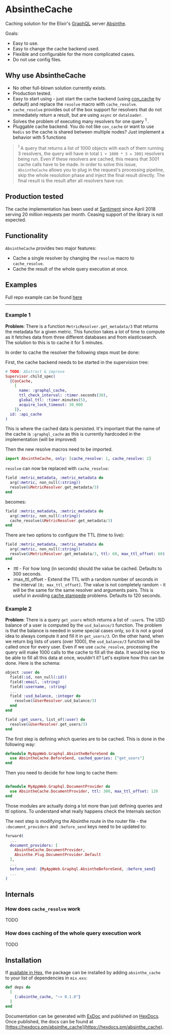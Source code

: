 # AbsintheCache

Caching solution for the Elixir's [GraphQL](http://spec.graphql.org/) server [Absinthe](https://github.com/absinthe-graphql/absinthe).

Goals:

- Easy to use.
- Easy to change the cache backend used.
- Flexible and configurable for the more complicated cases.
- Do not use config files.

## Why use AbsintheCache

- No other full-blown solution currently exists.
- Production tested.
- Easy to start using - just start the cache backend (using [con_cache](https://github.com/sasa1977/con_cache) by default) and replace the `resolve` macro with `cache_resolve`.
- `cache_resolve` provides out of the box support for resolvers that do not immediately return a result, but are using `async` or `dataloader`.
- Solves the problem of executing many resolvers for one query <sup> 1 </sup>.
- Pluggable cache backend. You do not like `con_cache` or want to use `Redis` so the cache is shared between multiple nodes? Just implement a behavior with 5 functions

> <sup> 1 </sup> A query that returns a list of 1000 objects with each of them running 3 resolvers, the query will have in total `1 + 1000 * 3 = 3001` resolvers being run. Even if these resolvers are cached, this means that 3001 cache calls have to be made. In order to solve this issue, `AbsintheCache` allows you to plug in the request's processing pipeline, skip the whole resolution phase and inject the final result directly. The final result is the result after all resolvers have run.

## Production tested

The cache implementation has been used at [Santiment](https://santiment.net/) since April 2018 serving 20 million requests per month. Ceasing support of the library is not expected.

## Functionality

`AbsintheCache` provides two major features:

- Cache a single resolver by changing the `resolve` macro to `cache_resolve`.
- Cache the result of the whole query execution at once.

## Examples

Full repo example can be found [here](https://github.com/IvanIvanoff/absinthe_cache_example)

---

### Example 1

**Problem**: There is a function `MetricResolver.get_metadata/3` that returns the metadata for a given metric. This function takes a lot of time to compute as it fetches data from three different databases and from elasticsearch. The solution to this is to cache it for 5 minutes.

In order to cache the resolver the following steps must be done:

First, the cache backend needs to be started in the supervision tree:

```elixir
# TODO: Abstract & improve
Supervisor.child_spec(
  {ConCache,
    [
      name: :graphql_cache,
      ttl_check_interval: :timer.seconds(30),
      global_ttl: :timer.minutes(5),
      acquire_lock_timeout: 30_000
    ]},
  id: :api_cache
)
```

This is where the cached data is persisted. It's important that the name of the cache is `:graphql_cache` as this is currently hardcoded in the implementation (will be improved)

Then the new resolve macros need to be imported.

```elixir
import AbsintheCache, only: [cache_resolve: 1, cache_resolve: 2]
```

`resolve` can now be replaced with `cache_resolve`:

```elixir
field :metric_metadata, :metric_metadata do
  arg(:metric, non_null(:string))
  resolve(&MetricResolver.get_metadata/3)
end
```

becomes:

```elixir
field :metric_metadata, :metric_metadata do
  arg(:metric, non_null(:string))
  cache_resolve(&MetricResolver.get_metadata/3)
end
```

There are two options to configure the TTL (time to live):

```elixir
field :metric_metadata, :metric_metadata do
  arg(:metric, non_null(:string))
  resolve(&MetricResolver.get_metadata/3, ttl: 60, max_ttl_offset: 60)
end
```

- :ttl - For how long (in seconds) should the value be cached. Defaults to 300 seconds.
- :max_ttl_offset - Extend the TTL with a random number of seconds in the interval `[0; max_ttl_offset]`. The value is not completely random - it will be the same for the same resolver and arguments pairs. This is useful in avoiding [cache stampede](https://en.wikipedia.org/wiki/Cache_stampede) problems. Defaults to 120 seconds.

### Example 2

**Problem**: There is a query `get_users` which returns a list of `:user`s. The USD balance of a user is computed by the `usd_balance/3` function. The problem is that the balance is needed in some special cases only, so it is not a good idea to always compute it and fill it in `get_users/3`. On the other hand, when we return big lists of users (over 1000), the `usd_balance/3` function will be called once for every user. Even if we use `cache_resolve`, processing the query will make 1000 calls to the cache to fill all the data. It would be nice to be able to fill all this data at once, wouldn't it? Let's explore how this can be done. Here is the schema:

```elixir
object :user do
  field(:id, non_null(:id))
  field(:email, :string)
  field(:username, :string)
  ...
  field :usd_balance, :integer do
    resolve(&UserResolver.usd_balance/3)
  end
end

field :get_users, list_of(:user) do
  resolve(&UserResolver.get_users/3)
end
```

The first step is defining which queries are to be cached. This is done in the following way:

```elixir
defmodule MyAppWeb.Graphql.AbsintheBeforeSend do
  use AbsintheCache.BeforeSend, cached_queries: ["get_users"]
end
```

Then you need to decide for how long to cache them:

```elixir

defmodule MyAppWeb.Graphql.DocumentProvider do
  use AbsintheCache.DocumentProvider, ttl: 300, max_ttl_offset: 120
end
```

Those modules are actually doing a lot more than just defining queries and ttl options.
To understand what really happens check the Internals section

The next step is modifying the Absinthe route in the router file - the `:document_providers` and `:before_send` keys need to be updated to:

```elixir
forward(
  ...
  document_providers: [
    AbsintheCache.DocumentProvider,
    Absinthe.Plug.DocumentProvider.Default
  ],
  ...
  before_send: {MyAppWeb.Graphql.AbsintheBeforeSend, :before_send}
  ...
)
```

## Internals

### How does `cache_resolve` work

TODO

### How does caching of the whole query execution work

TODO

## Installation

If [available in Hex](https://hex.pm/docs/publish), the package can be installed
by adding `absinthe_cache` to your list of dependencies in `mix.exs`:

```elixir
def deps do
  [
    {:absinthe_cache, "~> 0.1.0"}
  ]
end
```

Documentation can be generated with [ExDoc](https://github.com/elixir-lang/ex_doc)
and published on [HexDocs](https://hexdocs.pm). Once published, the docs can
be found at [https://hexdocs.pm/absinthe_cache](https://hexdocs.pm/absinthe_cache).
